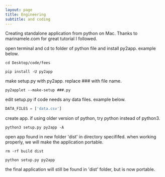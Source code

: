 ```yaml
---
layout: page
title: Engineering
subtitle: and coding
---
```


Creating standalone application from python on Mac.
Thanks to marinamele.com for great tutorial I followed.

open terminal and cd to folder of python file and install py2app. example below.
```
cd Desktop/code/fees
```
```
pip install -U py2app
```

make setup.py with py2app. replace ### with file name.
```
py2applet --make-setup ###.py
```

edit setup.py if code needs any data files. example below.
```python
DATA_FILES = ['data.csv']
```

create app. if using older version of python, try python instead of python3.
```
python3 setup.py py2app -A                         
```

open app found in new folder 'dist' in directory specififed. when working properly, we will make the application portable.
```
rm -rf build dist
```
```
python setup.py py2app
```

the final application will still be found in 'dist' folder, but is now portable.
